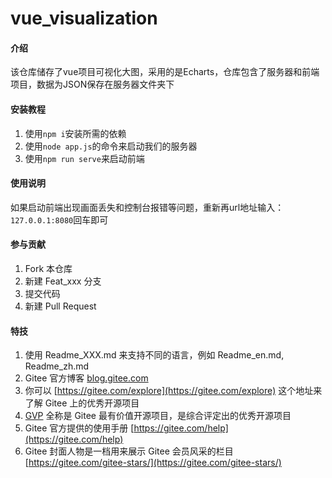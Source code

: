 # vue_visualization

#### 介绍
该仓库储存了vue项目可视化大图，采用的是Echarts，仓库包含了服务器和前端项目，数据为JSON保存在服务器文件夹下


#### 安装教程

1.  使用`npm i`安装所需的依赖
2.  使用`node app.js`的命令来启动我们的服务器
3.  使用`npm run serve`来启动前端

#### 使用说明

如果启动前端出现画面丢失和控制台报错等问题，重新再url地址输入：`127.0.0.1:8080`回车即可

#### 参与贡献

1.  Fork 本仓库
2.  新建 Feat_xxx 分支
3.  提交代码
4.  新建 Pull Request


#### 特技

1.  使用 Readme\_XXX.md 来支持不同的语言，例如 Readme\_en.md, Readme\_zh.md
2.  Gitee 官方博客 [blog.gitee.com](https://blog.gitee.com)
3.  你可以 [https://gitee.com/explore](https://gitee.com/explore) 这个地址来了解 Gitee 上的优秀开源项目
4.  [GVP](https://gitee.com/gvp) 全称是 Gitee 最有价值开源项目，是综合评定出的优秀开源项目
5.  Gitee 官方提供的使用手册 [https://gitee.com/help](https://gitee.com/help)
6.  Gitee 封面人物是一档用来展示 Gitee 会员风采的栏目 [https://gitee.com/gitee-stars/](https://gitee.com/gitee-stars/)
